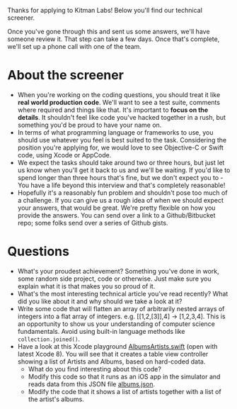 Thanks for applying to Kitman Labs! Below you'll find our technical screener.

Once you've gone through this and sent us some answers, we'll have someone review it. That step can take a few days. Once that's complete, we'll set up a phone call with one of the team.

# About the screener
- When you're working on the coding questions, you should treat it like **real world production code**. We'll want to see a test suite, comments where required and things like that. It's important to **focus on the details**. It shouldn't feel like code you've hacked together in a rush, but something you'd be proud to have your name on.
- In terms of what programming language or frameworks to use, you should use whatever you feel is best suited to the task. Considering the position you're applying for, we would love to see Objective-C or Swift code, using Xcode or AppCode.
- We expect the tasks should take around two or three hours, but just let us know when you'll get it back to us and we'll be waiting. If you'd like to spend longer than three hours that's fine, but we don't expect you to - You have a life beyond this interview and that's completely reasonable!
- Hopefully it's a reasonably fun problem and shouldn't pose too much of a challenge. If you can give us a rough idea of when we should expect your answers, that would be great. We're pretty flexible on how you provide the answers. You can send over a link to a Github/Bitbucket repo; some folks send over a series of Github gists.

# Questions
- What's your proudest achievement? Something you've done in work, some random side project, code or otherwise. Just make sure you explain what it is that makes you so proud of it.
- What's the most interesting technical article you've read recently? What did you like about it and why should we take a look at it?
- Write some code that will flatten an array of arbitrarily nested arrays of integers into a flat array of integers. e.g. [[1,2,[3]],4] -> [1,2,3,4]. This is an opportunity to show us your understanding of computer science fundamentals. Avoid using built-in language methods like `collection.joined()`.
- Have a look at this Xcode playground [AlbumsArtists.swift](https://github.com/KitmanLabs/interview_screeners/blob/master/mobile-ios/AlbumsArtists.swift) (open with latest Xcode 8). You will see that it creates a table view controller showing a list of Artists and Albums, based on hard-coded data.
  - What do you find interesting about this code?
  - Modify this code so that it runs as an iOS app in the simulator and reads data from this JSON file [albums.json](https://github.com/KitmanLabs/interview_screeners/blob/master/mobile-ios/albums.json).
  - Modify the code that it shows a list of artists together with a list of the artist's albums.
